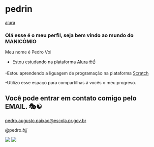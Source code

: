 # pedrin
[alura](https://cursos.alura.com.br/loginForm?logout)
### Olá esse é o meu perfil, seja bem vindo ao mundo do MANICÔMIO
Meu nome é Pedro Voi 
 
 - Estou estudando na plataforma [Alura](https://cursos.alura.com.br/loginForm?logout) 🤓☝️
 
 -Estou aprendendo a liguagem de programação na plataforma [Scratch](https://scratch.mit.edu/)
 
 -Utilizo esse espaço para compartilhas á vocẽs o meu progreso.

## Você pode entrar em contato comigo pelo EMAIL. 🎭☯️

pedro.augusto.paixao@escola.pr.gov.br

@pedro._bjj_

![](https://media.tenor.com/fYor2mjz-r4AAAAM/ronaldo.gif)
![](https://media.tenor.com/-WJZMWuiy38AAAAM/bom-dia-valtatu%C3%AD-bom-dia.gif)

